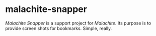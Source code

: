 # malachite-snapper

*Malachite Snapper* is a support project for *Malachite*. Its purpose is to provide screen shots for bookmarks. Simple, really.
